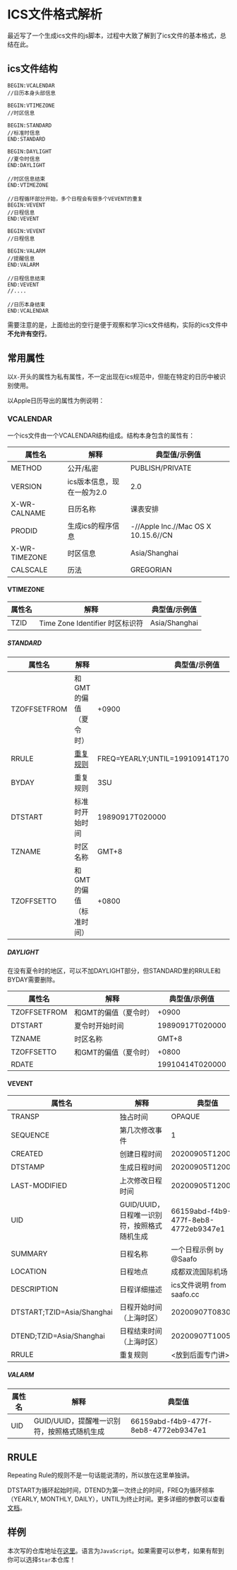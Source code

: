 # ICS文件格式解析

最近写了一个生成ics文件的js脚本，过程中大致了解到了ics文件的基本格式，总结在此。







## ics文件结构

```ics
BEGIN:VCALENDAR
//日历本身头部信息

BEGIN:VTIMEZONE
//时区信息

BEGIN:STANDARD
//标准时信息
END:STANDARD

BEGIN:DAYLIGHT
//夏令时信息
END:DAYLIGHT

//时区信息结束
END:VTIMEZONE

//日程循环部分开始，多个日程会有很多个VEVENT的重复
BEGIN:VEVENT
//日程信息
END:VEVENT

BEGIN:VEVENT
//日程信息

BEGIN:VALARM
//提醒信息
END:VALARM

//日程信息结束
END:VEVENT
//....

//日历本身结束
END:VCALENDAR
```

需要注意的是，上面给出的空行是便于观察和学习ics文件结构，实际的ics文件中**不允许有空行**。

## 常用属性

以`X-`开头的属性为私有属性，不一定出现在ics规范中，但能在特定的日历中被识别使用。

以Apple日历导出的属性为例说明：

### VCALENDAR

一个ics文件由一个VCALENDAR结构组成。结构本身包含的属性有：

| 属性名 | 解释 | 典型值/示例值 |
| ----- | --- | ----- |
| METHOD | 公开/私密 | PUBLISH/PRIVATE |
| VERSION | ics版本信息，现在一般为2.0| 2.0 |
| X-WR-CALNAME | 日历名称 | 课表安排 |
| PRODID | 生成ics的程序信息 | -//Apple Inc.//Mac OS X 10.15.6//CN |
| X-WR-TIMEZONE | 时区信息 | Asia/Shanghai |
| CALSCALE | 历法 | GREGORIAN |

#### VTIMEZONE

| 属性名 | 解释 | 典型值/示例值 |
| ----- | --- | ----- |
| TZID | Time Zone Identifier 时区标识符 | Asia/Shanghai |

##### STANDARD

| 属性名 | 解释 | 典型值/示例值 |
| ----- | --- | ----- |
| TZOFFSETFROM | 和GMT的偏值（夏令时） | +0900 |
| RRULE | [重复规则](https://icalendar.org/iCalendar-RFC-5545/3-3-10-recurrence-rule.html) | FREQ=YEARLY;UNTIL=19910914T170000Z;BYMONTH=9; |
| BYDAY | 重复规则 | 3SU |
| DTSTART | 标准时开始时间 | 19890917T020000 |
| TZNAME | 时区名称 | GMT+8 |
| TZOFFSETTO | 和GMT的偏值（标准时间） | +0800 |

##### DAYLIGHT

在没有夏令时的地区，可以不加DAYLIGHT部分，但STANDARD里的RRULE和BYDAY需要删除。

| 属性名 | 解释 | 典型值/示例值 |
| ----- | --- | ----- |
| TZOFFSETFROM | 和GMT的偏值（夏令时） | +0900 |
| DTSTART | 夏令时开始时间 | 19890917T020000 |
| TZNAME | 时区名称 | GMT+8 |
| TZOFFSETTO | 和GMT的偏值（夏令时） | +0800 |
| RDATE |  | 19910414T020000 |

#### VEVENT

| 属性名 | 解释 | 典型值 |
| ----- | --- | ----- |
| TRANSP | 独占时间 | OPAQUE |
| SEQUENCE | 第几次修改事件 | 1 |
| CREATED | 创建日程时间 | 20200905T120042Z |
| DTSTAMP | 生成日程时间 | 20200905T120042Z |
| LAST-MODIFIED | 上次修改日程时间 | 20200905T120042Z |
| UID | GUID/UUID，日程唯一识别符，按照格式随机生成 | 66159abd-f4b9-477f-8eb8-4772eb9347e1 |
| SUMMARY | 日程名称 | 一个日程示例 by @Saafo |
| LOCATION | 日程地点 | 成都双流国际机场 |
| DESCRIPTION | 日程详细描述 | ics文件说明 from saafo.cc |
| DTSTART;TZID=Asia/Shanghai | 日程开始时间（上海时区） | 20200907T083000 |
| DTEND;TZID=Asia/Shanghai | 日程结束时间（上海时区） | 20200907T100500 |
| RRULE | 重复规则 | <放到后面专门讲> |

##### VALARM

| 属性名 | 解释 | 典型值 |
| ----- | --- | ----- |
| UID | GUID/UUID，提醒唯一识别符，按照格式随机生成 | 66159abd-f4b9-477f-8eb8-4772eb9347e1 |


## RRULE

Repeating Rule的规则不是一句话能说清的，所以放在这里单独讲。

DTSTART为循环起始时间，DTEND为第一次终止的时间，FREQ为循环频率（YEARLY, MONTHLY, DAILY），UNTIL为终止时间。更多详细的参数可以查看[文档](https://icalendar.org/iCalendar-RFC-5545/3-8-5-3-recurrence-rule.html)。

## 样例

本次写的仓库地址在[这里](https://github.com/Saafo/uestc-coursetable-parser)。语言为`JavaScript`。如果需要可以参考，如果有帮到你可以选择`Star`本仓库！